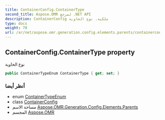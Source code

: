 ```yaml
---
title: ContainerConfig.ContainerType
second_title: Aspose.OMR لمرجع .NET API
description: ContainerConfig ملكية. نوع الحاوية
type: docs
weight: 70
url: /ar/net/aspose.omr.generation.config.elements.parents/containerconfig/containertype/
---
```

## ContainerConfig.ContainerType property

نوع الحاوية

```csharp
public ContainerTypeEnum ContainerType { get; set; }
```

### أنظر أيضا

* enum [ContainerTypeEnum](../../../aspose.omr.generation.config.enums/containertypeenum/)
* class [ContainerConfig](../)
* مساحة الاسم [Aspose.OMR.Generation.Config.Elements.Parents](../../containerconfig/)
* المجسم [Aspose.OMR](../../../)


